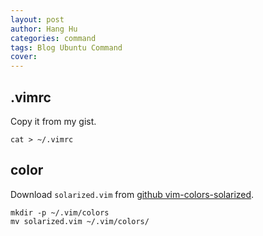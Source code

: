 ```yaml
---
layout: post
author: Hang Hu
categories: command
tags: Blog Ubuntu Command 
cover: 
---
```

## .vimrc

Copy it from my gist.

```
cat > ~/.vimrc
```


## color


Download `solarized.vim` from [github vim-colors-solarized](https://github.com/altercation/vim-colors-solarized).


```
mkdir -p ~/.vim/colors
mv solarized.vim ~/.vim/colors/
```
